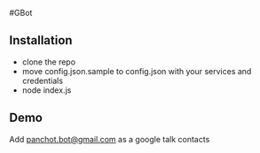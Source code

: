 #GBot

## Installation

  - clone the repo
  - move config.json.sample to config.json with your services and credentials
  - node index.js

## Demo
  Add panchot.bot@gmail.com as a google talk contacts
